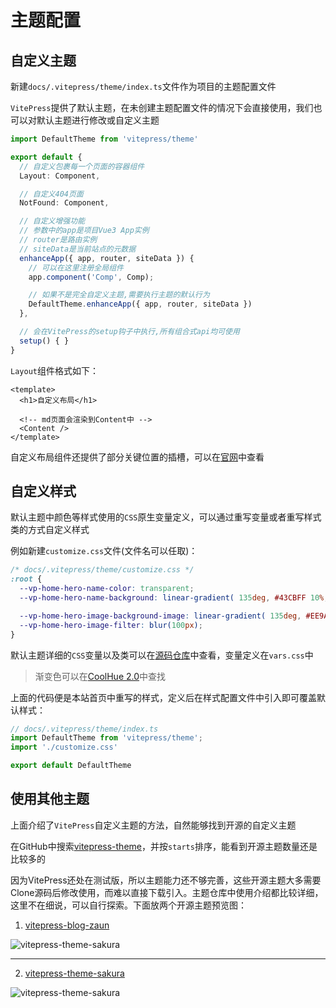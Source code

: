 # 主题配置

## 自定义主题

新建`docs/.vitepress/theme/index.ts`文件作为项目的主题配置文件

`VitePress`提供了默认主题，在未创建主题配置文件的情况下会直接使用，我们也可以对默认主题进行修改或自定义主题

```ts
import DefaultTheme from 'vitepress/theme'

export default {
  // 自定义包裹每一个页面的容器组件
  Layout: Component,

  // 自定义404页面
  NotFound: Component,

  // 自定义增强功能
  // 参数中的app是项目Vue3 App实例
  // router是路由实例
  // siteData是当前站点的元数据
  enhanceApp({ app, router, siteData }) {
    // 可以在这里注册全局组件
    app.component('Comp', Comp);

    // 如果不是完全自定义主题,需要执行主题的默认行为
    DefaultTheme.enhanceApp({ app, router, siteData })
  },

  // 会在VitePress的setup钩子中执行,所有组合式api均可使用
  setup() { }
}
```

`Layout`组件格式如下：

```vue
<template>
  <h1>自定义布局</h1>

  <!-- md页面会渲染到Content中 -->
  <Content />
</template>
```

自定义布局组件还提供了部分关键位置的插槽，可以在[官网](https://vitepress.vuejs.org/guide/theme-introduction#extending-the-default-theme)中查看

## 自定义样式

默认主题中颜色等样式使用的`CSS`原生变量定义，可以通过重写变量或者重写样式类的方式自定义样式

例如新建`customize.css`文件(文件名可以任取)：

```css
/* docs/.vitepress/theme/customize.css */
:root {
  --vp-home-hero-name-color: transparent;
  --vp-home-hero-name-background: linear-gradient( 135deg, #43CBFF 10%, #9708CC 100%);

  --vp-home-hero-image-background-image: linear-gradient( 135deg, #EE9AE5 10%, #5961F9 100%);
  --vp-home-hero-image-filter: blur(100px);
}

```

默认主题详细的`CSS`变量以及类可以在[源码仓库](https://github.com/vuejs/vitepress/tree/main/src/client/theme-default/styles)中查看，变量定义在`vars.css`中

> 渐变色可以在[CoolHue 2.0](https://webkul.github.io/coolhue/)中查找

上面的代码便是本站首页中重写的样式，定义后在样式配置文件中引入即可覆盖默认样式：

```ts
// docs/.vitepress/theme/index.ts
import DefaultTheme from 'vitepress/theme';
import './customize.css'

export default DefaultTheme
```

## 使用其他主题

上面介绍了`VitePress`自定义主题的方法，自然能够找到开源的自定义主题

在GitHub中搜索[vitepress-theme](https://github.com/search?o=desc&q=vitepress-theme&s=stars&type=Repositories)，并按`starts`排序，能看到开源主题数量还是比较多的

因为VitePress还处在测试版，所以主题能力还不够完善，这些开源主题大多需要Clone源码后修改使用，而难以直接下载引入。主题仓库中使用介绍都比较详细，这里不在细说，可以自行探索。下面放两个开源主题预览图：

1. [vitepress-blog-zaun](https://github.com/clark-cui/vitepress-blog-zaun)

![vitepress-theme-sakura](/images/tools/vitepress-theme-1.png)

<hr />

2. [vitepress-theme-sakura](https://github.com/flaribbit/vitepress-theme-sakura)

![vitepress-theme-sakura](/images/tools/vitepress-theme-2.webp)
